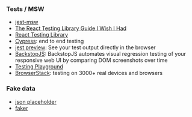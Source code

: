 ### Tests / MSW

- [jest-msw](https://delicious-insights.com/fr/articles/jest-msw/)
- [The React Testing Library Guide I Wish I Had](https://blog.theodo.com/2021/12/react-testing-library-guide/)
- [React Testing Library](https://testing-library.com/docs/react-testing-library/intro/)
- [Cypress](https://www.cypress.io/): end to end testing
- [jest preview](https://www.jest-preview.com/docs/getting-started/intro/): See your test output directly in the browser
- [BackstopJS](https://github.com/garris/BackstopJS): BackstopJS automates visual regression testing of your responsive web UI by comparing DOM screenshots over time
- [Testing Playground](https://testing-playground.com/)
- [BrowserStack](https://www.browserstack.com/): testing on 3000+ real devices and browsers

### Fake data

- [json placeholder](https://jsonplaceholder.typicode.com/)
- [faker](https://fakerjs.dev/)
